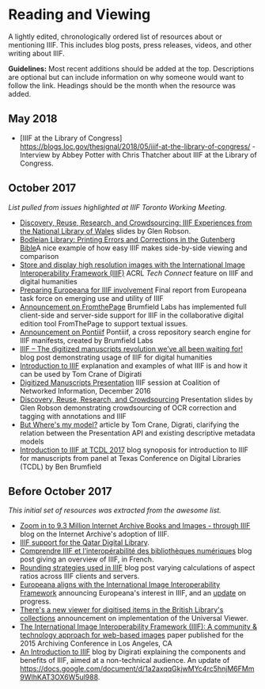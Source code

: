 # Reading and Viewing

A lightly edited, chronologically ordered list of resources about or mentioning IIIF. This includes blog posts, press releases, videos, and other writing about IIIF.

**Guidelines:** Most recent additions should be added at the top. Descriptions are optional but can include information on why someone would want to follow the link. Headings should be the month when the resource was added.

## May 2018

- [IIIF at the Library of Congress] https://blogs.loc.gov/thesignal/2018/05/iiif-at-the-library-of-congress/ - Interview by Abbey Potter with Chris Thatcher about IIIF at the Library of Congress.

## October 2017
_List pulled from issues highlighted at IIIF Toronto Working Meeting._

- [Discovery, Reuse, Research, and Crowdsourcing: IIIF Experiences from the National Library of Wales](https://www.slideshare.net/GlenRobson/discovery-reuse-research-and-crowdsourcing-iiif-experiences-from-the-nlw) slides by Glen Robson.
- [Bodleian Library: Printing Errors and Corrections in the Gutenberg Bible](http://bav.bodleian.ox.ac.uk/news/printing-errors-and-corrections-in-the-gutenberg-bible)A nice example of how easy IIIF makes side-by-side viewing and comparison
- [Store and display high resolution images with the International Image Interoperability Framework (IIIF)](http://acrl.ala.org/techconnect/post/2016/02) ACRL _Tech Connect_ feature on IIIF and digital humanities
- [Preparing Europeana for IIIF involvement](https://pro.europeana.eu/project/preparing-europeana-for-iiif-involvement) Final report from Europeana task force on emerging use and utility of IIIF
- [Announcement on FromthePage](http://iiif.io/news/2017/02/17/from-the-page/) Brumfield Labs has implemented full client-side and server-side support for IIIF in the collaborative digital edition tool FromThePage to support textual issues.
- [Announcement on Pontiiif](http://iiif.io/news/2017/02/17/pontiiif/) Pontiiif, a cross repository search engine for IIIF manifests, created by Brumfield Labs
- [IIIF – The digitized manuscripts revolution we’ve all been waiting for!](https://sexycodicology.net/blog/iiif-international-image-interoperability-framework/) blog post demonstrating usage of IIIF for digital humanities
- [Introduction to IIIF](http://resources.digirati.com/iiif/an-introduction-to-iiif/) explanation and examples of what IIIF is and how it can be used by Tom Crane of Digirati
- [Digitized Manuscripts Presentation](https://www.youtube.com/watch?v=YMt3I2QBJI0&feature=youtu.be) IIIF session at Coalition of Networked Information, December 2016
- [Discovery, Reuse, Research, and Crowdsourcing](https://www.slideshare.net/GlenRobson/discovery-reuse-research-and-crowdsourcing-iiif-experiences-from-the-nlw) Presentation slides by Glen Robson demonstrating crowdsourcing of OCR correction and tagging with annotations and IIIF
- [But Where's my model?](http://resources.digirati.com/iiif/an-introduction-to-iiif/wheres-my-model.html) article by Tom Crane, Digrati, clarifying the relation between the Presentation API and existing descriptive metadata models
- [Introduction to IIIF at TCDL 2017](http://content.fromthepage.com/iiif-at-tcdl-2017/) blog synoposis for introduction to IIIF for manuscripts from panel at Texas Conference on Digital Libraries (TCDL) by Ben Brumfield

## Before October 2017

_This initial set of resources was extracted from the awesome list._

- [Zoom in to 9.3 Million Internet Archive Books and Images - through IIIF](https://blog.archive.org/2015/10/23/zoom-in-to-9-3-million-internet-archive-books-and-images-through-iiif/) blog on the Internet Archive's adoption of IIIF.
- [IIIF support for the Qatar Digital Library](http://www.cogapp.com/blog/iiif-support-qatar-digital-library).
- [Comprendre IIIF et l’interopérabilité des bibliothèques numériques](https://insula.univ-lille3.fr/blog/2016/11/comprendre-iiif-interoperabilite-bibliotheques-numeriques/) blog post giving an overview of IIIF, in French.
- [Rounding strategies used in IIIF](http://www.jack-reed.com/2016/10/14/rounding-strategies-used-in-iiif.html) blog post varying calculations of aspect ratios across IIIF clients and servers.
- [Europeana aligns with the International Image Interoperability Framework](http://pro.europeana.eu/blogpost/europeana-aligns-with-the-international-image-interoperability-framework-iiif) announcing Europeana's interest in IIIF, and an [update](http://pro.europeana.eu/blogpost/europeana-and-iiif-update-oct-2016) on progress.
- [There's a new viewer for digitised items in the British Library's collections](http://blogs.bl.uk/digital-scholarship/2016/12/new-viewer-digitised-collections-british-library.html) announcement on implementation of the Universal Viewer.
- [The International Image Interoperability Framework (IIIF): A community & technology approach for web-based images](https://purl.stanford.edu/df650pk4327) paper published for the 2015 Archiving Conference in Los Angeles, CA
- [An Introduction to IIIF](http://resources.digirati.com/iiif/an-introduction-to-iiif/) blog by Digirati explaining the components and benefits of IIIF, aimed at a non-technical audience. An update of https://docs.google.com/document/d/1a2axqqGkjwMYc4rc5hnjM6FMm9WIhKAT3OX6W5ul988.
